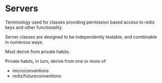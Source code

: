 # Servers

Terminology used for classes providing permission based access to redis keys and other functionality.

Server classes are designed to be independently testable, and combinable in numerous ways. 

Most derive from private habits. 

Private habits, in turn, derive from one or more of: 
- microconventions
- rediz/futureconventions 



 